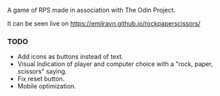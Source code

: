 A game of RPS made in association with The Odin Project. 

It can be seen live on https://emilravn.github.io/rockpaperscissors/

### TODO
- Add icons as buttons instead of text.
- Visual indication of player and computer choice with a "rock, paper, scissors" saying.
- Fix reset button. 
- Mobile optimization.
